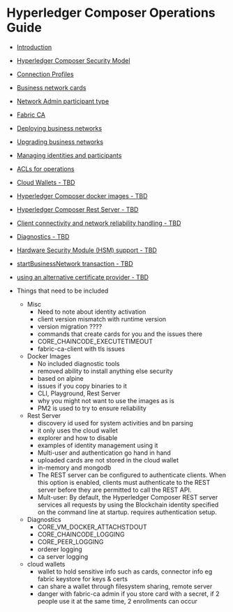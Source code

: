 # Hyperledger Composer Operations Guide
- [Introduction](./introduction.md)
- [Hyperledger Composer Security Model](./idsandparts.md)
- [Connection Profiles](./connectionprofiles.md)
- [Business network cards](./busnetcards.md)
- [Network Admin participant type](./networkadmin.md)
- [Fabric CA](./fabric-ca.md)
- [Deploying business networks](./deploy.md)
- [Upgrading business networks](./upgrade.md)
- [Managing identities and participants](./managingids.md)
- [ACLs for operations](./acls.md)
- [Cloud Wallets - TBD](./cloud-wallets.md)
- [Hyperledger Composer docker images - TBD](./tbd.md)
- [Hyperledger Composer Rest Server - TBD](./tbd.md)
- [Client connectivity and network reliability handling - TBD](./tbd.md)
- [Diagnostics - TBD](./tbd.md)
- [Hardware Security Module (HSM) support - TBD](./tbd.md)
- [startBusinessNetwork transaction - TBD](./tbd.md)
- [using an alternative certificate provider - TBD](./tbd.md)

- Things that need to be included
  - Misc
     - Need to note about identity activation
     - client version mismatch with runtime version
     - version migration ????
     - commands that create cards for you and the issues there
     - CORE_CHAINCODE_EXECUTETIMEOUT
     - fabric-ca-client with tls issues     
  - Docker Images
     - No included diagnostic tools
     - removed ability to install anything else security
     - based on alpine
     - issues if you copy binaries to it
     - CLI, Playground, Rest Server
     - why you might not want to use the images as is
     - PM2 is used to try to ensure reliability
  - Rest Server
     - discovery id used for system activities and bn parsing
     - it only uses the cloud wallet
     - explorer and how to disable
     - examples of identity management using it
     - Multi-user and authentication go hand in hand
     - uploaded cards are not stored in the cloud wallet
     - in-memory and mongodb
     - The REST server can be configured to authenticate clients. When this option is enabled, clients must authenticate to the REST server before they are permitted to call the REST API.
     - Mult-user: By default, the Hyperledger Composer REST server services all requests by using the Blockchain identity specified on the command line at startup. requires authentication setup.
  - Diagnostics
     - CORE_VM_DOCKER_ATTACHSTDOUT
     - CORE_CHAINCODE_LOGGING
     - CORE_PEER_LOGGING
     - orderer logging
     - ca server logging
  - cloud wallets
    - wallet to hold sensitive info such as cards, connector info eg fabric keystore for keys & certs
    - can share a wallet through filesystem sharing, remote server
    - danger with fabric-ca admin if you store card with a secret, if 2 people use it at the same time, 2 enrollments can occur




